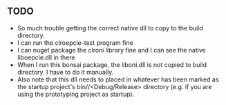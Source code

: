 ## TODO

 - So much trouble getting the correct native dll to copy to the build directory.
 - I can run the clroepcie-test program fine
 - I can nuget package the clroni library fine and I can see the native liboepcie.dll in there
 - When I run this bonsai package, the liboni.dll is not copied to build directory. I have to do it manually.
 - Also note that this dll needs to placed in whatever has been marked as the startup project's bin/<arch>/<Debug/Release> directory (e.g. if you are using the prototyping project as startup).